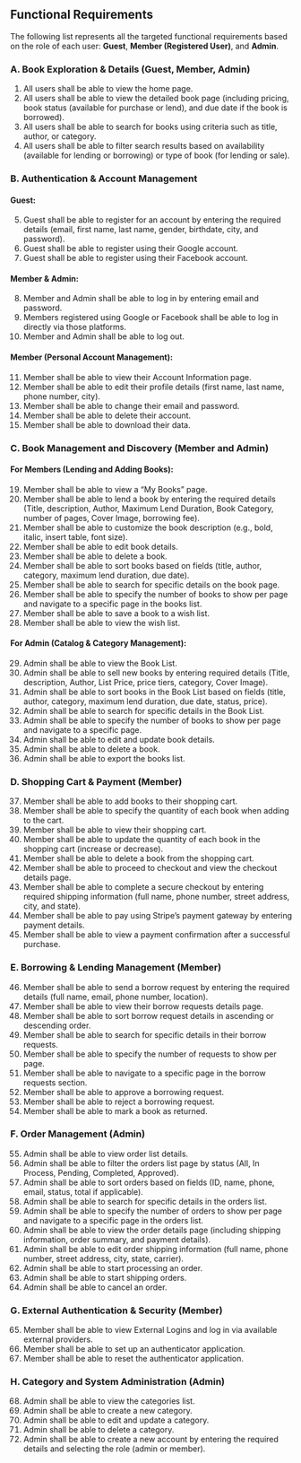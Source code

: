 ## Functional Requirements

The following list represents all the targeted functional requirements based on the role of each user: **Guest**, **Member (Registered User)**, and **Admin**.

### A. Book Exploration & Details (Guest, Member, Admin)

1. All users shall be able to view the home page.
2. All users shall be able to view the detailed book page (including pricing, book status (available for purchase or lend), and due date if the book is borrowed).
3. All users shall be able to search for books using criteria such as title, author, or category.
4. All users shall be able to filter search results based on availability (available for lending or borrowing) or type of book (for lending or sale).

### B. Authentication & Account Management

#### Guest:

5. Guest shall be able to register for an account by entering the required details (email, first name, last name, gender, birthdate, city, and password).
6. Guest shall be able to register using their Google account.
7. Guest shall be able to register using their Facebook account.

#### Member & Admin:

8. Member and Admin shall be able to log in by entering email and password.
9. Members registered using Google or Facebook shall be able to log in directly via those platforms.
10. Member and Admin shall be able to log out.

#### Member (Personal Account Management):

11. Member shall be able to view their Account Information page.
12. Member shall be able to edit their profile details (first name, last name, phone number, city).
13. Member shall be able to change their email and password.
14. Member shall be able to delete their account.
15. Member shall be able to download their data.

### C. Book Management and Discovery (Member and Admin)

#### For Members (Lending and Adding Books):

19. Member shall be able to view a “My Books” page.
20. Member shall be able to lend a book by entering the required details (Title, description, Author, Maximum Lend Duration, Book Category, number of pages, Cover Image, borrowing fee).
21. Member shall be able to customize the book description (e.g., bold, italic, insert table, font size).
22. Member shall be able to edit book details.
23. Member shall be able to delete a book.
24. Member shall be able to sort books based on fields (title, author, category, maximum lend duration, due date).
25. Member shall be able to search for specific details on the book page.
26. Member shall be able to specify the number of books to show per page and navigate to a specific page in the books list.
27. Member shall be able to save a book to a wish list.
28. Member shall be able to view the wish list.

#### For Admin (Catalog & Category Management):

29. Admin shall be able to view the Book List.
30. Admin shall be able to sell new books by entering required details (Title, description, Author, List Price, price tiers, category, Cover Image).
31. Admin shall be able to sort books in the Book List based on fields (title, author, category, maximum lend duration, due date, status, price).
32. Admin shall be able to search for specific details in the Book List.
33. Admin shall be able to specify the number of books to show per page and navigate to a specific page.
34. Admin shall be able to edit and update book details.
35. Admin shall be able to delete a book.
36. Admin shall be able to export the books list.

### D. Shopping Cart & Payment (Member)

37. Member shall be able to add books to their shopping cart.
38. Member shall be able to specify the quantity of each book when adding to the cart.
39. Member shall be able to view their shopping cart.
40. Member shall be able to update the quantity of each book in the shopping cart (increase or decrease).
41. Member shall be able to delete a book from the shopping cart.
42. Member shall be able to proceed to checkout and view the checkout details page.
43. Member shall be able to complete a secure checkout by entering required shipping information (full name, phone number, street address, city, and state).
44. Member shall be able to pay using Stripe’s payment gateway by entering payment details.
45. Member shall be able to view a payment confirmation after a successful purchase.

### E. Borrowing & Lending Management (Member)

46. Member shall be able to send a borrow request by entering the required details (full name, email, phone number, location).
47. Member shall be able to view their borrow requests details page.
48. Member shall be able to sort borrow request details in ascending or descending order.
49. Member shall be able to search for specific details in their borrow requests.
50. Member shall be able to specify the number of requests to show per page.
51. Member shall be able to navigate to a specific page in the borrow requests section.
52. Member shall be able to approve a borrowing request.
53. Member shall be able to reject a borrowing request.
54. Member shall be able to mark a book as returned.

### F. Order Management (Admin)

55. Admin shall be able to view order list details.
56. Admin shall be able to filter the orders list page by status (All, In Process, Pending, Completed, Approved).
57. Admin shall be able to sort orders based on fields (ID, name, phone, email, status, total if applicable).
58. Admin shall be able to search for specific details in the orders list.
59. Admin shall be able to specify the number of orders to show per page and navigate to a specific page in the orders list.
60. Admin shall be able to view the order details page (including shipping information, order summary, and payment details).
61. Admin shall be able to edit order shipping information (full name, phone number, street address, city, state, carrier).
62. Admin shall be able to start processing an order.
63. Admin shall be able to start shipping orders.
64. Admin shall be able to cancel an order.

### G. External Authentication & Security (Member)

65. Member shall be able to view External Logins and log in via available external providers.
66. Member shall be able to set up an authenticator application.
67. Member shall be able to reset the authenticator application.

### H. Category and System Administration (Admin)

68. Admin shall be able to view the categories list.
69. Admin shall be able to create a new category.
70. Admin shall be able to edit and update a category.
71. Admin shall be able to delete a category.
72. Admin shall be able to create a new account by entering the required details and selecting the role (admin or member).
